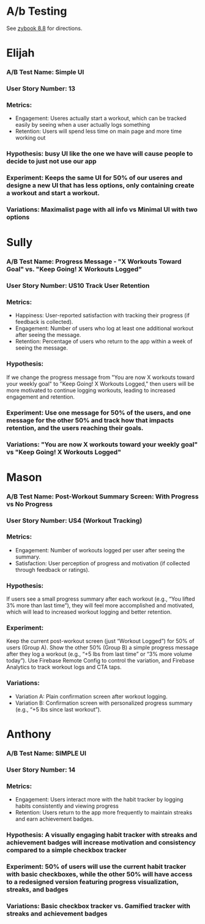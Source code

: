 # A/b Testing
See [zybook 8.8](https://learn.zybooks.com/zybook/URICSC305Spring2025/chapter/8/section/8) for directions.

# Elijah
### A/B Test Name: Simple UI
### User Story Number: 13
### Metrics:  
  - Engagement: Useres actually start a workout, which can be tracked easily by seeing when a user actually logs something
  - Retention: Users will spend less time on main page and more time working out
### Hypothesis:  busy UI like the one we have will cause people to decide to just not use our app
### Experiment:  Keeps the same UI for 50% of our useres and designe a new UI that has less options, only containing create a workout and start a workout.
### Variations:  Maximalist page with all info vs Minimal UI with two options

# Sully
### A/B Test Name: Progress Message - "X Workouts Toward Goal" vs. "Keep Going! X Workouts Logged"
### User Story Number: US10 Track User Retention
### Metrics:  
- Happiness: User-reported satisfaction with tracking their progress (if feedback is collected).
- Engagement: Number of users who log at least one additional workout after seeing the message.
- Retention: Percentage of users who return to the app within a week of seeing the message.
### Hypothesis: 
If we change the progress message from "You are now X workouts toward your weekly goal" to "Keep Going! X Workouts Logged," then users will be more motivated to continue logging workouts, leading to increased engagement and retention.
### Experiment: Use one message for 50% of the users, and one message for the other 50% and track how that impacts retention, and the users reaching their goals.
### Variations: "You are now X workouts toward your weekly goal" vs "Keep Going! X Workouts Logged"

# Mason
### A/B Test Name: Post-Workout Summary Screen: With Progress vs No Progress
### User Story Number: US4 (Workout Tracking)
### Metrics:
- Engagement: Number of workouts logged per user after seeing the summary.
- Satisfaction: User perception of progress and motivation (if collected through feedback or ratings).
### Hypothesis:
If users see a small progress summary after each workout (e.g., “You lifted 3% more than last time”), they will feel more accomplished and motivated, which will lead to increased workout logging and better retention.
### Experiment:
Keep the current post-workout screen (just “Workout Logged”) for 50% of users (Group A). Show the other 50% (Group B) a simple progress message after they log a workout (e.g., “+5 lbs from last time” or “3% more volume today”). Use Firebase Remote Config to control the variation, and Firebase Analytics to track workout logs and CTA taps.
### Variations:
- Variation A: Plain confirmation screen after workout logging.
- Variation B: Confirmation screen with personalized progress summary (e.g., “+5 lbs since last workout”).



# Anthony
### A/B Test Name: SIMPLE UI
### User Story Number: 14
### Metrics:  
- Engagement: Users interact more with the habit tracker by logging habits consistently and viewing progress
- Retention: Users return to the app more frequently to maintain streaks and earn achievement badges.
### Hypothesis: A visually engaging habit tracker with streaks and achievement badges will increase motivation and consistency compared to a simple checkbox tracker
### Experiment: 50% of users will use the current habit tracker with basic checkboxes, while the other 50% will have access to a redesigned version featuring progress visualization, streaks, and badges
### Variations: Basic checkbox tracker vs. Gamified tracker with streaks and achievement badges
